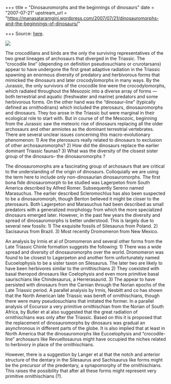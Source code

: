 +++
title = "Dinosauromorphs and the beginnings of dinosaurs"
date = "2007-07-21"
upstream_url = "https://manasataramgini.wordpress.com/2007/07/21/dinosauromorphs-and-the-beginnings-of-dinosaurs/"

+++
Source: [here](https://manasataramgini.wordpress.com/2007/07/21/dinosauromorphs-and-the-beginnings-of-dinosaurs/).



[![](https://i2.wp.com/bp2.blogger.com/_ZhvcTTaaD_4/RqGmYR_WxfI/AAAAAAAAAMs/HA5HBG9_pew/s320/dinosauromorphs.jpg)](http://bp2.blogger.com/_ZhvcTTaaD_4/RqGmYR_WxfI/AAAAAAAAAMs/HA5HBG9_pew/s1600-h/dinosauromorphs.jpg)

The crocodilians and birds are the only the surviving representatives of the two great lineages of archosaurs that diverged in the Triassic. The “crocodile line” (depending on definition pseudosuchians or crurotarsans) appear to have undergone the first great adaptive radiation in the Triassic spawning an enormous diversity of predatory and herbivorous forms that mimicked the dinosaurs and later crocodylomorphs in many ways. By the Jurassic, the only survivors of the crocodile line were the crocodylomorphs, which radiated throughout the Mesozoic into a diverse array of forms — both terrestrial and aquatic
(freshwater and marine) predators and some herbivorous forms. On the
other hand was the “dinosaur-line” (typically defined as ornithodirans) which included the pterosaurs, dinosauromorphs and dinosaurs. They too arose in the Triassic but were marginal in their ecological role to start with. But in course of of the Mesozoic, beginning from the Jurassic saw the meteoric rise of dinosaurs replacing all the older archosaurs and other amniotes as the dominant terrestrial vertebrates. There are several unclear issues concerning this macro-evolutionary phenomenon: 1) Are the pterosaurs really related to dinosaurs to exclusion of other archosauromorphs? 2) How did the dinosaurs replace the earlier dominant Triassic faunas? 3) What was the diversity of the closest sister group of the dinosaurs– the dinosauromorphs ?

The dinosauromorphs are a fascinating group of archosaurs that are critical to the understanding of the origin of dinosaurs. Colloquially we are using the term here to include only non-dinosaurian dinosauromorphs. The first bona fide dinosauromorph to be studied was Lagerpeton from South America described by Alfred Romer. Subsequently Sereno named Marasuchus. The earlier described Scleromochlus has also been suspected to be a dinosauromorph, though Benton believed it might be closer to the pterosaurs. Both Lagerpeton and Marasuchus had been described as small predators with a generalized morphology from which the more specialized dinosaurs emerged later. However, in the past few years the diversity and spread of dinosauromorphs is better understood. This is largely due to several new fossils: 1) The exquisite fossils of Silesaurus from Poland. 2) Sacisaurus from Brazil. 3) Most recently Dromomeron from New Mexico.

An analysis by Irmis et al of Dromomeron and several other forms from the Late Triassic Chinle formation suggests the following: 1) There was a wide spread and diversity of dinosauromorphs over the world. Dromomeron was found to be closest to Lagerpeton and another form unfortunately named Eucoelophysis to be a sister taxon on Silesaurus. The later two are likely to have been herbivores similar to the ornithischians 2) They coexisted with basal theropod dinosaurs like Coelophysis and even more primitive basal saurischians like Chindesaurus, a Herrerasaurid. 3) The appear to have persisted with dinosaurs from the Carnian through the Norian epochs of the Late Triassic period. A parallel analysis by Irmis, Nesbitt and co has shown that the North American late Triassic was bereft of ornithischians, though there were many pseudosuchians that imitated the former. In a parallel analysis of Eocursor a very primitive ornithischian from the Norian of South Africa, by Butler et al also suggested that the great radiation of ornithischians was only after the Triassic. Based on this it is proposed that the replacement of dinosauromorphs by dinosaurs was gradual an asynchronous in different parts of the globe. It is also implied that at least in North America that the dinosauromorphs like Eucoelophysis and “crocodile-line” archosaurs like Revueltosaurus might have occupied the niches related to herbivory in place of the ornithischians.

However, there is a suggestion by Langer et al that the notch and anterior structure of the dentary in the Silesaurus and Sachisaurus like forms might be the precursor of the predentary, a synapomorphy of the ornithischians. This raises the possibility that after all these forms might represent very primitive ornithischians (?).

